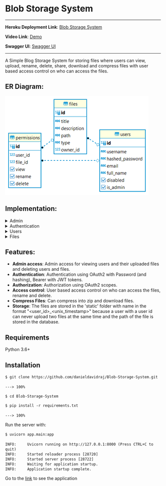 # Blob Storage System

---

**Heroku Deployment Link**: <a href="https://blob-storage-system.herokuapp.com" target="_blank">Blob Storage System</a>

**Video Link**: <a href="https://drive.google.com/file/d/11MFr6Ak-YDwWyU3sGQNvewX-mKkmSWmG/view?usp=sharing" target="_blank">Demo</a>

**Swagger UI**: <a href="https://blob-storage-system.herokuapp.com/swagger" target="_blank">Swagger UI</a>

---

A Simple Blog Storage System for storing files where users can view, upload, rename, delete, share, download and compress files with user based access control on who can access the files.

## ER Diagram:

<img src="images/ER-Diagram.png" alt="ER-Diagram">

## Implementation:

<details markdown="1">

<summary>Admin</summary>

* Only admins (ie) users whose 'is_admin' field is true can perform these operation. 
* This is checked using OAuth2 scopes provided by FastAPI.

**GET** <code>/admin/users</code> View all users with all details and the files they own

**GET** <code>/admin/users/{user_id}</code> View a particular user with all details and the files he own

**GET** <code>/admin/files</code> View all files created by users

**GET** <code>/admin/files/{file_id}</code> View a specific file created by an user 

**DELETE** <code>/admin/files/{file_id}</code> Delete a file created by an user

**PATCH** <code>/admin/users/{user_id}/enable</code> Update the 'disabled' field in database to False

**PATCH** <code>/admin/users/{user_id}/disable</code> Update the 'disabled' field in database to True

</details>

<details markdown="1">

<summary>Authentication</summary>

* Authentication happens using OAuth2 with Password (and hashing), Bearer with JWT tokens.

**POST** <code>/token Login</code> Create access token using JWT by supplying username and password.

**POST** <code>/create_session</code> Create a session by supplying the access token so that it could be used later whenever user comes back

**GET** <code>/loggedin</code> To check whether the session is already set (ie) User has already logged in

**POST** <code>/logout</code> To delete the session

</details>

<details markdown="1">

<summary>Users</summary>

**GET** <code>/users</code> View all users but only username and id, no other details are displayed. Can be used for sharing files.

**POST** <code>/users</code> Register user by supplying username and password.

**GET** <code>/users/me</code> View all details about the current user and the files owned.

</details>

<details markdown="1">

<summary>Files</summary>

**GET** <code>/users/{user_id}/files</code> View all files the user owns 

**POST** <code>/users/{user_id}/files</code> Upload a file to the server. The file will be stored in the ***static*** folder with name in the format ***"<user_id>_<unix_timestamp>"*** because a user with a user id can never upload two files at the same time and the path of the file is stored in the database. Content type and name of the file is also stored. ***Shutil*** python library is used to execute this operation.

**GET** <code>/users/{user_id}/files/{file_id}</code> View a specific file only if the user has read permission.

**PUT** <code>/users/{user_id}/files/{file_id}</code> Edit name and description of the file only if the user has edit permission.

**DELETE** <code>/users/{user_id}/files/{file_id}</code> Delete a file only if the user has delete permission.

**PATCH** <code>/users/{user_id}/files/{file_id}/share</code> Share a file with another user only if the user is the owner.

**GET** <code>/users/{user_id}/files/{file_id}/download</code> Download a file only if the user has read permission. File is returned using ***FileResponse*** from ***starlette.responses***.

**GET** <code>/users/{user_id}/files/{file_id}/compress</code> Compress a file into zip and download it only if the user has read permission. ***zipfile*** python library is used and the compression method is ***ZIP_DEFLATED***.

</details>

## Features:

* **Admin access**: Admin access for viewing users and their uploaded files and deleting users and files.
* **Authentication**: Authentication using OAuth2 with Password (and hashing), Bearer with JWT tokens.
* **Authorization**: Authorization using OAuth2 scopes.
* **Access control**: User based access control on who can access the files, rename and delete.
* **Compress Files**: Can compress into zip and download files.
* **Storage**: The files are stored in the 'static' folder with name in the format "<user_id>_<unix_timestamp>" because a user with a user id can never upload two files at the same time and the path of the file is stored in the database.

## Requirements

Python 3.6+

## Installation

```console
$ git clone https://github.com/danieldavidraj/Blob-Storage-System.git

---> 100%
```
```console
$ cd Blob-Storage-System
```
```console
$ pip install -r requirements.txt

---> 100%
```

Run the server with:

```console
$ uvicorn app.main:app

INFO:     Uvicorn running on http://127.0.0.1:8000 (Press CTRL+C to quit)
INFO:     Started reloader process [28720]
INFO:     Started server process [28722]
INFO:     Waiting for application startup.
INFO:     Application startup complete.
```

Go to the <a href="http://localhost:8000" target="_blank">link</a> to see the application